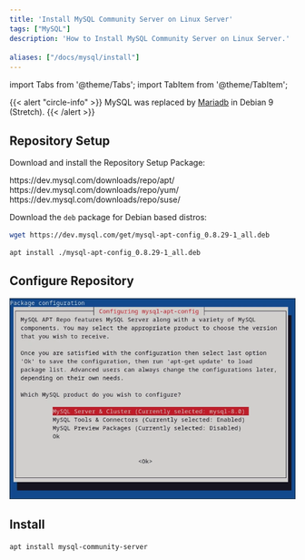 ```yaml
---
title: 'Install MySQL Community Server on Linux Server'
tags: ["MySQL"]
description: 'How to Install MySQL Community Server on Linux Server.'

aliases: ["/docs/mysql/install"]
---
```


import Tabs from '@theme/Tabs';
import TabItem from '@theme/TabItem';

{{< alert "circle-info" >}}
MySQL was replaced by [Mariadb](../../mariadb/setup/index.en.md) in Debian 9 (Stretch).
{{< /alert >}}

## Repository Setup

Download and install the Repository Setup Package:

<Tabs>
  <TabItem value="apt" label="APT" default>
    https://dev.mysql.com/downloads/repo/apt/
  </TabItem>
  <TabItem value="yum" label="Yum">
    https://dev.mysql.com/downloads/repo/yum/
  </TabItem>
  <TabItem value="suse" label="SUSE">
    https://dev.mysql.com/downloads/repo/suse/
  </TabItem>
</Tabs>

Download the `deb` package for Debian based distros:

```bash
wget https://dev.mysql.com/get/mysql-apt-config_0.8.29-1_all.deb
```

```bash
apt install ./mysql-apt-config_0.8.29-1_all.deb
```

## Configure Repository

![MySQL Configure](configure.webp)

## Install

```bash
apt install mysql-community-server
```